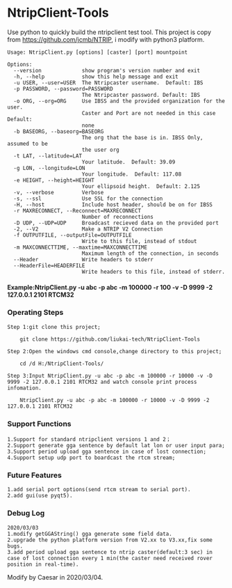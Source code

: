 # NtripClient-Tools

Use python to quickly build the ntripclient test tool.
This project is copy from https://github.com/jcmb/NTRIP, i modify with python3 platform.

	Usage: NtripClient.py [options] [caster] [port] mountpoint

	Options:
	  --version             show program's version number and exit
	  -h, --help            show this help message and exit
	  -u USER, --user=USER  The Ntripcaster username.  Default: IBS
	  -p PASSWORD, --password=PASSWORD
							The Ntripcaster password. Default: IBS
	  -o ORG, --org=ORG     Use IBSS and the provided organization for the user.
							Caster and Port are not needed in this case Default:
							none
	  -b BASEORG, --baseorg=BASEORG
							The org that the base is in. IBSS Only, assumed to be
							the user org
	  -t LAT, --latitude=LAT
							Your latitude.  Default: 39.09
	  -g LON, --longitude=LON
							Your longitude.  Default: 117.08
	  -e HEIGHT, --height=HEIGHT
							Your ellipsoid height.  Default: 2.125
	  -v, --verbose         Verbose
	  -s, --ssl             Use SSL for the connection
	  -H, --host            Include host header, should be on for IBSS
	  -r MAXRECONNECT, --Reconnect=MAXRECONNECT
							Number of reconnections
	  -D UDP, --UDP=UDP     Broadcast recieved data on the provided port
	  -2, --V2              Make a NTRIP V2 Connection
	  -f OUTPUTFILE, --outputFile=OUTPUTFILE
							Write to this file, instead of stdout
	  -m MAXCONNECTTIME, --maxtime=MAXCONNECTTIME
							Maximum length of the connection, in seconds
	  --Header              Write headers to stderr
	  --HeaderFile=HEADERFILE
							Write headers to this file, instead of stderr.

#### Example:NtripClient.py -u abc -p abc -m 100000 -r 100 -v -D 9999 -2 127.0.0.1 2101 RTCM32

### Operating Steps

	Step 1:git clone this project;
	
		git clone https://github.com/liukai-tech/NtripClient-Tools
	
	Step 2:Open the windows cmd console,change directory to this project;
	
		cd /d H:/NtripClient-Tools/
	
	Step 3:Input NtripClient.py -u abc -p abc -m 100000 -r 10000 -v -D 9999 -2 127.0.0.1 2101 RTCM32 and watch console print process infomation.
	
		NtripClient.py -u abc -p abc -m 100000 -r 10000 -v -D 9999 -2 127.0.0.1 2101 RTCM32

### Support Functions

	1.Support for standard ntripclient versions 1 and 2；
	2.Support generate gga sentence by default lat lon or user input para;
	3.Support period upload gga sentence in case of lost connection;
	4.Support setup udp port to boardcast the rtcm stream;
	
### Future Features
	1.add serial port options(send rtcm stream to serial port).
	2.add gui(use pyqt5).

### Debug Log

	2020/03/03
    1.modify getGGAString() gga generate some field data.
    2.upgrade the python platform version from V2.xx to V3.xx,fix some bugs.
    3.add period upload gga sentence to ntrip caster(default:3 sec) in case of lost connection every 1 min(the caster need received rover position in real-time).


Modify by Caesar in 2020/03/04.
